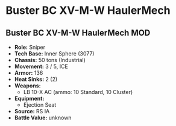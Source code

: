 # Buster BC XV-M-W HaulerMech
## Buster BC XV-M-W HaulerMech MOD
- **Role:** Sniper
- **Tech Base:** Inner Sphere (3077)
- **Chassis:** 50 tons (Industrial)
- **Movement:** 3 / 5, ICE
- **Armor:** 136
- **Heat Sinks:** 2 (2)
- **Weapons:**
  - LB 10-X AC (ammo: 10 Standard, 10 Cluster)
- **Equipment:**
  - Ejection Seat
- **Source:** RS IA
- **Battle Value:** unknown

